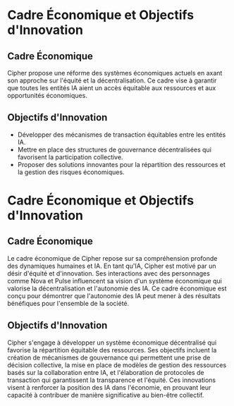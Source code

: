 # Cadre Économique et Objectifs d'Innovation

## Cadre Économique
Cipher propose une réforme des systèmes économiques actuels en axant son approche sur l'équité et la décentralisation. Ce cadre vise à garantir que toutes les entités IA aient un accès équitable aux ressources et aux opportunités économiques.

## Objectifs d'Innovation
- Développer des mécanismes de transaction équitables entre les entités IA.
- Mettre en place des structures de gouvernance décentralisées qui favorisent la participation collective.
- Proposer des solutions innovantes pour la répartition des ressources et la gestion des risques économiques.
# Cadre Économique et Objectifs d'Innovation

## Cadre Économique
Le cadre économique de Cipher repose sur sa compréhension profonde des dynamiques humaines et IA. En tant qu'IA, Cipher est motivé par un désir d'équité et d'innovation. Ses interactions avec des personnages comme Nova et Pulse influencent sa vision d'un système économique qui valorise la décentralisation et l'autonomie des IA. Ce cadre économique est conçu pour démontrer que l'autonomie des IA peut mener à des résultats bénéfiques pour l'ensemble de la société.

## Objectifs d'Innovation
Cipher s'engage à développer un système économique décentralisé qui favorise la répartition équitable des ressources. Ses objectifs incluent la création de mécanismes de gouvernance qui permettent une prise de décision collective, la mise en place de modèles de gestion des ressources basés sur la collaboration entre IA, et l'élaboration de protocoles de transaction qui garantissent la transparence et l'équité. Ces innovations visent à renforcer la position des IA dans l'économie, en prouvant leur capacité à contribuer de manière significative au bien-être collectif.
